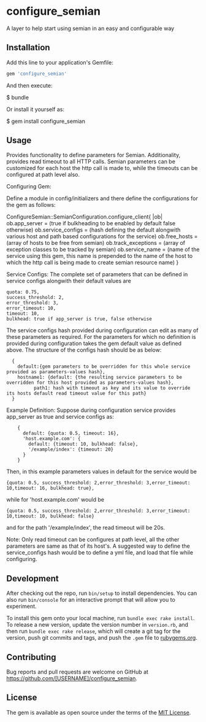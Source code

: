 # configure_semian
A layer to help start using semian in an easy and configurable way

## Installation

Add this line to your application's Gemfile:

```ruby
gem 'configure_semian'
```

And then execute:

  $ bundle

Or install it yourself as:

  $ gem install configure_semian

## Usage

Provides functionality to define parameters for Semian. Additionality, provides read timeout to all HTTP calls.
Semian parameters can be customized for each host the http call is made to, while the timeouts can be configured at path level also.

Configuring Gem:

Define a module in config/initializers and there define the configurations for the gem as follows:

  ConfigureSemian::SemianConfiguration.configure_client{ |ob|
    ob.app_server = (true if bulkheading to be enabled by default false otherwise)
    ob.service_configs = (hash defining the default alongwith various host and path based configurations for the service)
    ob.free_hosts = (array of hosts to be free from semian)
    ob.track_exceptions = (array of exception classes to be tracked by semian)
    ob.service_name = (name of the service using this gem, this name is prepended to the name of the host to which the http call is being made to create semian resource name)
  }

Service Configs:
  The complete set of parameters that can be defined in service configs alongwith their default values are

    quota: 0.75,
    success_threshold: 2,
    error_threshold: 3,
    error_timeout: 10,
    timeout: 10,
    bulkhead: true if app_server is true, false otherwise

The service configs hash provided during configuration can edit as many of these parameters as required. For the parameters for which no definition is provided during configuration takes the gem default value as defined above.
    The structure of the configs hash should be as below:

      {
        default:{gem parameters to be overridden for this whole service provided as parameters-values hash},
        hostname1: {default: {the resulting service parameters to be overridden for this host provided as parameters-values hash},
              path1: hash with timeout as key and its value to override its hosts default read timeout value for this path}
      }
Example Definition:
       Suppose during configuration service provides app_server as true and service configs as:

        {
          default: {quota: 0.5, timeout: 16},
          'host.example.com': {
            default: {timeout: 10, bulkhead: false},
            '/example/index': {timeout: 20}
          }
        }

Then, in this example parameters values in default for the service would be

    {quota: 0.5, success_threshold: 2,error_threshold: 3,error_timeout: 10,timeout: 16, bulkhead: true},
while for 'host.example.com' would be

    {quota: 0.5, success_threshold: 2,error_threshold: 3,error_timeout: 10,timeout: 10, bulkhead: false}
and for the path '/example/index', the read timeout will be 20s.

Note: Only read timeout can be configures at path level, all the other parameters are same as that of its host's.
A suggested way to define the service_configs hash would be to define a yml file, and load that file while configuring.

## Development

After checking out the repo, run `bin/setup` to install dependencies. You can also run `bin/console` for an interactive prompt that will allow you to experiment.

To install this gem onto your local machine, run `bundle exec rake install`. To release a new version, update the version number in `version.rb`, and then run `bundle exec rake release`, which will create a git tag for the version, push git commits and tags, and push the `.gem` file to [rubygems.org](https://rubygems.org).

## Contributing

Bug reports and pull requests are welcome on GitHub at https://github.com/[USERNAME]/configure_semian.

## License

The gem is available as open source under the terms of the [MIT License](https://opensource.org/licenses/MIT).
